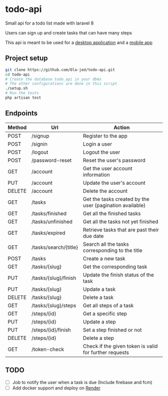 # todo-api

Small api for a todo list made with laravel 8

Users can sign up and create tasks that can have many steps

This api is meant to be used for a [desktop application](https://github.com/Ola-jed/QTodo) and
a [mobile app](https://github.com/Ola-jed/todolist)

## Project setup

```bash
git clone https://github.com/Ola-jed/todo-api.git
cd todo-api
# Create the database todo_api in your dbms
# The other configurations are done in this script
./setup.sh
# Run the tests
php artisan test
```

## Endpoints

| __Method__ | __Url__               | __Action__                                               |
|------------|-----------------------|----------------------------------------------------------|
| POST       | /signup               | Register to the app                                      |
| POST       | /signin               | Login a user                                             |
| POST       | /logout               | Logout the user                                          |
| POST       | /password-reset       | Reset the user's password                                |
| GET        | /account              | Get the user account information                         |
| PUT        | /account              | Update the user's account                                |
| DELETE     | /account              | Delete the account                                       |
| GET        | /tasks                | Get the tasks created by the user (pagination available) |
| GET        | /tasks/finished       | Get all the finished tasks                               |
| GET        | /tasks/unfinished     | Get all the tasks not yet finished                       |
| GET        | /tasks/expired        | Retrieve tasks that are past their due date              |
| GET        | /tasks/search/{title} | Search all the tasks corresponding to the title          |
| POST       | /tasks                | Create a new task                                        |
| GET        | /tasks/{slug}         | Get the corresponding task                               |
| PUT        | /tasks/{slug}/finish  | Update the finish status of the task                     |
| PUT        | /tasks/{slug}         | Update a task                                            |
| DELETE     | /tasks/{slug}         | Delete a task                                            |
| GET        | /tasks/{slug}/steps   | Get all steps of a task                                  |
| GET        | /steps/{id}           | Get a specific step                                      |
| PUT        | /steps/{id}           | Update a step                                            |
| PUT        | /steps/{id}/finish    | Set a step finished or not                               |
| DELETE     | /steps/{id}           | Delete a step                                            |
| GET        | /token-check          | Check if the given token is valid for further requests   |

## TODO

- [ ] Job to notify the user when a task is due (Include firebase and fcm)
- [ ] Add docker support and deploy on [Render](https://render.com/)
